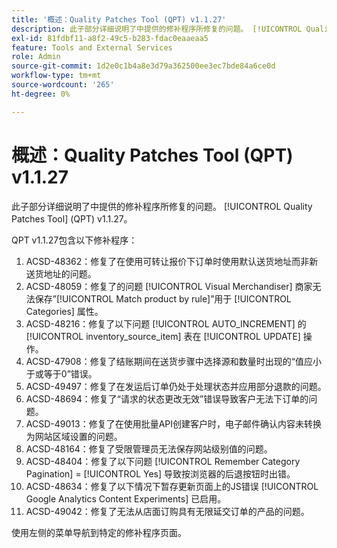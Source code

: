 ```yaml
---
title: '概述：Quality Patches Tool (QPT) v1.1.27'
description: 此子部分详细说明了中提供的修补程序所修复的问题。 [!UICONTROL Quality Patches Tool] (QPT) v1.1.27。
exl-id: 81fdbf11-a8f2-49c5-b283-fdac0eaaeaa5
feature: Tools and External Services
role: Admin
source-git-commit: 1d2e0c1b4a8e3d79a362500ee3ec7bde84a6ce0d
workflow-type: tm+mt
source-wordcount: '265'
ht-degree: 0%

---
```


# 概述：Quality Patches Tool (QPT) v1.1.27

此子部分详细说明了中提供的修补程序所修复的问题。 [!UICONTROL Quality Patches Tool] (QPT) v1.1.27。

QPT v1.1.27包含以下修补程序：

1. ACSD-48362：修复了在使用可转让报价下订单时使用默认送货地址而非新送货地址的问题。
1. ACSD-48059：修复了的问题 [!UICONTROL Visual Merchandiser] 商家无法保存”[!UICONTROL Match product by rule]”用于 [!UICONTROL Categories] 属性。
1. ACSD-48216：修复了以下问题 [!UICONTROL AUTO_INCREMENT] 的 [!UICONTROL inventory_source_item] 表在 [!UICONTROL UPDATE] 操作。
1. ACSD-47908：修复了结账期间在送货步骤中选择源和数量时出现的“值应小于或等于0”错误。
1. ACSD-49497：修复了在发运后订单仍处于处理状态并应用部分退款的问题。
1. ACSD-48694：修复了“请求的状态更改无效”错误导致客户无法下订单的问题。
1. ACSD-49013：修复了在使用批量API创建客户时，电子邮件确认内容未转换为网站区域设置的问题。
1. ACSD-48164：修复了受限管理员无法保存网站级别值的问题。
1. ACSD-48404：修复了以下问题 [!UICONTROL Remember Category Pagination] = [!UICONTROL Yes] 导致按浏览器的后退按钮时出错。
1. ACSD-48634：修复了以下情况下暂存更新页面上的JS错误 [!UICONTROL Google Analytics Content Experiments] 已启用。
1. ACSD-49042：修复了无法从店面订购具有无限延交订单的产品的问题。

使用左侧的菜单导航到特定的修补程序页面。
